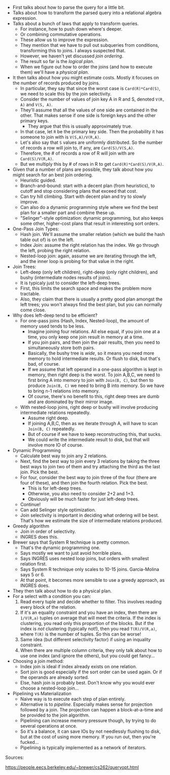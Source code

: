 * First talks about how to parse the query for a little bit.
* Talks about how to transform the parsed query into a relational
  algebra expression.
* Talks about a bunch of laws that apply to transform queries.
    * For instance, how to push down where's deeper.
    * Or combining commutative operations.
    * These allow us to improve the expression.
    * They mention that we have to pull out subqueries from
      conditions, transforming this to joins. I always suspected that.
    * However, we haven't yet discussed *join ordering*.
    * The result so far is the *logical plan*.
    * When we figure out how to order the joins (and how to execute
      them) we'll have a *physical plan*.
* It then talks about how you might estimate costs. Mostly it focuses
  on the number of records produced by joins.
    * In particular, they say that since the worst case is
      `Card(R)*Card(S)`, we need to scale this by the join
      selectivity.
    * Consider the number of values of join key A in R and S, denoted
      `V(R, A)` and `V(S, A)`.
    * They'll assume that all the values of one side are contained in
      the other. That makes sense if one side is foreign keys and the
      other primary keys.
        * They argue that this is usually approximately true.
    * In that case, let `R` be the primary key side. Then the
      probability it has someone to join with is `V(S,A)/V(R,A)`.
    * Let's also say that `S` values are uniformly distributed. So the
      number of records a row will join to, if any, are
      `Card(S)/V(S,A)`.
    * Therefore, the # of records a row of R will join with are
      `Card(S)/V(R,A)`.
    * But we multiply this by # of rows in R to get
      `Card(R)*Card(S)/V(R,A)`.
* Given that a number of plans are possible, they talk about how you
  might search for an best join ordering.
    * Heuristic guided.
    * Branch-and-bound: start with a decent plan (from heuristics), to
      cutoff and stop considering plans that exceed that cost.
    * Can try hill climbing. Start with decent plan and try to slowly
      improve.
    * Can also do a dynamic programming style where we find the best
      plan for a smaller part and combine these up.
    * "Selinger"-style optimization: dynamic programming, but also
      keeps some other, higher-cost plans that result in interesting
      sort orders.
* One-Pass Join Types:
    * Hash join. We'll assume the smaller relation (which we build the
      hash table out of) is on the left.
    * Index Join: assume the right relation has the index. We go
      through the left, probing the right relation.
    * Nested-loop join: again, assume we are iterating through the
      left, and the inner loop is probing for that value in the right.
* Join Trees:
    * Left-deep (only left children), right-deep (only right
      children), and bushy (intermediate nodes results of joins).
    * It is typicaly just to consider the left-deep trees.
    * First, this limits the search space and makes the problem more
      tractable.
    * Also, they claim that there is usually a pretty good plan
      amongst the left trees; you won't always find the best plan, but
      you can normally come close.
* Why does left-deep tend to be efficient?
    * For one-pass joins (Hash, Index, Nested-loop), the amount of
      memory used tends to be less.
        * Imagine joining four relations. All else equal, if you join
          one at a time, you only keep one join result in memory at a
          time.
        * If you join pairs, and then join the pair results, then you
          need to simultaneously store both pairs.
        * Basically, the bushy tree is *wide*, so it means you need
          more memory to hold intermediate results. Or flush to disk,
          but that's bad, of course.
        * If we assume that left operand in a one-pass algorithm is
          kept in memory, then right deep is the worst. To join A,B,C,
          we need to first bring A into memory to join with `Join(B,
          C)`, but then to produce `Join(B, C)` we need to bring B
          into memory. So we have to bring n-1 relations into memory.
        * Of course, there's no benefit to this, right deep trees are
          dumb and are dominated by their mirror image.
    * With nested-loop joins, right deep or bushy will involve
      producing intermediate relations repeatedly.
        * Assume right deep.
        * If joining A,B,C, then as we iterate through A, will have to
          scan `Join(B, C)` repeatedly.
        * But of course if we have to keep reconstructing this, that
          sucks.
        * We could write the intermediate result to disk, but that
          will involve more IO of course.
* Dynamic Programming
    * Calculate best way to join any 2 relations.
    * Next, find the best way to join every 3 relations by taking the
      three best ways to join two of them and try attaching the third
      as the last join. Pick the best.
    * For four, consider the best way to join three of the four (there
      are four of these), and then join the fourth relation. Pick the
      best.
        * This is for left-deep trees.
        * Otherwise, you also need to consider 2+2 and 1+3.
        * Obviously will be much faster for just left-deep trees.
    * Continue!
    * Can add Selinger style optimization.
    * Join selectivity is important in deciding what ordering will be
      best. That's how we estimate the size of intermediate relations
      produced.
* Greedy algorithm
    * Join in order of selectivity.
    * INGRES does this.
* Brewer says that System R technique is pretty common.
    * That's the dynamic programming one.
    * Says mostly we want to just avoid horrible plans.
    * Says INGRES uses nested loop joins, but orders with smallest
      relation first.
    * Says System R technique only scales to 10-15
      joins. Garcia-Molina says 5 or 6.
    * At that point, it becomes more sensible to use a greedy
      approach, as INGRES does.
* They then talk about how to do a physical plan.
* For a select with a condition you can:
    1. Read every tuple and decide whether to filter. This involves
       reading every block of the relation.
    2. If it's an equality constraint and you have an index, then
       there are `1/V(R,a)` tuples on average that will meet the
       criteria. If the index is clustering, you read only this
       proportion of the blocks. But if the index is *not* clustering
       (typically not!), then you read `T(R)/V(R,a)`, where `T(R)` is
       the number of tuples. So this can be worse!
    3. Same idea (but different selectivity factor) if using an
       inquality constraint.
    4. When there are multiple column criteria, they only talk about
       how to use one index (and ignore the others), but you could get
       fancy...
* Choosing a join method:
    * Index join is ideal if index already exists on one relation.
    * Sort join is good especially if the sort order can be used
      again. Or if the operands are already sorted.
    * Else, hash join is probably best. Don't know why you would ever
      choose a nested-loop join...
* Pipelining vs Materialization
    * Naive way is to execute each step of plan entirely.
    * Alternative is to *pipeline*. Especially makes sense for
      projection followed by a join. The projection can happen a
      block-at-a-time and be provided to the join algorithm.
    * Pipelining can increase memory pressure though, by trying to do
      several operations at once.
    * So it's a balance, it can save IOs by not needlessly flushing to
      disk, but at the cost of using more memory. If you run out, then
      you're fucked...
    * Pipelining is typically implemented as a network of iterators.

Sources:

https://people.eecs.berkeley.edu/~brewer/cs262/queryopt.html
